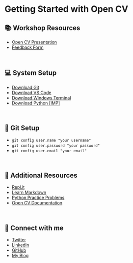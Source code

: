 # Getting Started with Open CV

## 📚 Workshop Resources

- [Open CV Presentation]()
- [Feedback Form](https://tinyurl.com/3826x7p9)

<br>

## 💻 System Setup
- [Download Git](https://git-scm.com/downloads)
- [Download VS Code](https://code.visualstudio.com/download)
- [Download Windows Terminal](https://www.microsoft.com/en-us/p/windows-terminal/9n0dx20hk701?activetab=pivot:overviewtab)
- [Download Python [IMP]](https://www.python.org/downloads/)

<br>

## 🧩 Git Setup
- `git config user.name "your username"`
- `git config user.password "your password"`
- `git config user.email "your email"`

<br>

## 🧰 Additional Resources
- [Repl.it](https://repl.it/)
- [Learn Markdown](https://www.markdowntutorial.com/)
- [Python Practice Problems](https://www.w3resource.com/python-exercises/)
- [Open CV Documentation](https://docs.opencv.org/master/)

<br>

## 🤩 Connect with me
- [Twitter](https://mobile.twitter.com/mindninjaX)
- [LinkedIn](https://www.linkedin.com/in/mindninjax/)
- [GitHub](https://github.com/mindninjaX)
- [My Blog](https://dev.to/mindninjax)
